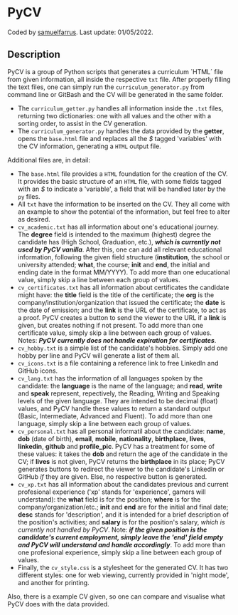# PyCV

Coded by [samuelfarrus](https://github.com/samuelfarrus). Last update: 01/05/2022.

## Description

PyCV is a group of Python scripts that generates a curriculum ´HTML´ file from given information, all inside the respective `txt` file. After properly filling the text files, one can simply run the `curriculum_generator.py` from command line or GitBash and the CV will be generated in the same folder.

* The `curriculum_getter.py` handles all information inside the `.txt` files, returning two dictionaries: one with all values and the other with a sorting order, to assist in the CV generation.
* The `curriculum_generator.py` handles the data provided by the **getter**, opens the `base.html` file and replaces all the *$* tagged 'variables' with the CV information, generating a `HTML` output file.

Additional files are, in detail:

* The `base.html` file provides a `HTML` foundation for the creation of the CV. It provides the basic structure of an `HTML` file, with some fields tagged with an *$* to indicate a 'variable', a field that will be handled later by the `py` files.
* All `txt` have the information to be inserted on the CV. They all come with an example to show the potential of the information, but feel free to alter as desired.
* `cv_academic.txt` has all information about one's educational journey. The **degree** field is intended to the maximum (highest) degree the candidate has (High School, Graduation, etc.), ***which is currently not used by PyCV vanilla***. After this, one can add all relevant educational information, following the given field structure (**institution**, the school or university attended; **what**, the course; **init** and **end**, the initial and ending date in the format MM/YYYY). To add more than one educational value, simply skip a line between each group of values.
* `cv_certificates.txt` has all information about certificates the candidate might have: the **title** field is the title of the certificate; the **org** is the company/institution/organization that issued the certificate; the **date** is the date of emission; and the **link** is the URL of the certificate, to act as a proof. PyCV creates a button to send the viewer to the URL if a **link** is given, but creates nothing if not present. To add more than one certificate value, simply skip a line between each group of values. Notes: ***PyCV currently does not handle expiration for certificates***.
* `cv_hobby.txt` is a simple list of the candidate's hobbies. Simply add one hobby per line and PyCV will generate a list of them all.
* `cv_icons.txt` is a file containing a reference link to free LinkedIn and GitHub icons.
* `cv_lang.txt` has the information of all languages spoken by the candidate: the **language** is the name of the language; and **read**, **write** and **speak** represent, repectively, the Reading, Writing and Speaking levels of the given language. They are intended to be decimal (float) values, and PyCV handle these values to return a standard output (Basic, Intermediate, Advanced and Fluent). To add more than one language, simply skip a line between each group of values.
* `cv_personal.txt` has all personal informatil about the candidate: **name**, **dob** (date of birth), **email**, **mobile**, **nationality**, **birthplace**, **lives**, **linkedin**, **github** and **profile_pic**. PyCV has a treatment for some of these values: it takes the **dob** and return the age of the candidate in the CV; if **lives** is not given, PyCV returns the **birthplace** in its place; PyCV generates buttons to redirect the viewer to the candidate's LinkedIn or GitHub *if* they are given. Else, no respective button is generated.
* `cv_xp.txt` has all information about the candidates previous and current profesional experience ('xp' stands for 'experience', gamers will understand): the **what** field is for the position; **where** is for the company/organization/etc.; **init** and **end** are for the initial and final date; **desc** stands for 'description', and it is intended for a brief description of the position's activities; and **salary** is for the position's salary, *which is currently not handled by PyCV*. Note: ***if the given position is the candidate's current employment, simply leave the 'end' field empty and PyCV will understand and handle accordingly***. To add more than one profesional experience, simply skip a line between each group of values.
* Finally, the `cv_style.css` is a stylesheet for the generated CV. It has two different styles: one for web viewing, currently provided in 'night mode', and another for printing.

Also, there is a example CV given, so one can compare and visualise what PyCV does with the data provided.
